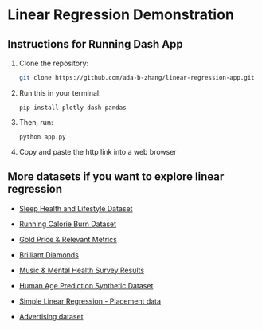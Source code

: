 # Linear Regression Demonstration

## Instructions for Running Dash App
1. Clone the repository:
   ```bash
   git clone https://github.com/ada-b-zhang/linear-regression-app.git
   ```

2. Run this in your terminal:
   ```
   pip install plotly dash pandas
   ```
3. Then, run:
   ```
   python app.py
   ```
4. Copy and paste the http link into a web browser


## More datasets if you want to explore linear regression 

* [Sleep Health and Lifestyle Dataset](https://www.kaggle.com/datasets/uom190346a/sleep-health-and-lifestyle-dataset?select=Sleep_health_and_lifestyle_dataset.csv)

* [Running Calorie Burn Dataset](https://www.kaggle.com/datasets/emin1n/running-calorie-burn-dataset)

* [Gold Price & Relevant Metrics](https://www.kaggle.com/datasets/cvergnolle/gold-price-and-relevant-metrics)

* [Brilliant Diamonds](https://www.kaggle.com/datasets/miguelcorraljr/brilliant-diamonds)

* [Music & Mental Health Survey Results](https://www.kaggle.com/datasets/catherinerasgaitis/mxmh-survey-results)

* [Human Age Prediction Synthetic Dataset](https://www.kaggle.com/datasets/abdullah0a/human-age-prediction-synthetic-dataset?select=Train.csv)

* [Simple Linear Regression - Placement data](https://www.kaggle.com/datasets/mayurdalvi/simple-linear-regression-placement-data)

* [Advertising dataset](https://www.kaggle.com/datasets/tawfikelmetwally/advertising-dataset)
